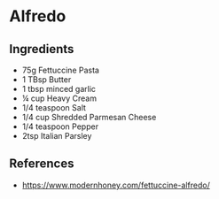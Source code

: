 # Alfredo

## Ingredients
- 75g Fettuccine Pasta
- 1 TBsp Butter
- 1 tbsp minced garlic
- ¼ cup Heavy Cream
- 1/4 teaspoon Salt
- 1/4 cup Shredded Parmesan Cheese
- 1/4 teaspoon Pepper
- 2tsp Italian Parsley

## References
- https://www.modernhoney.com/fettuccine-alfredo/